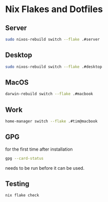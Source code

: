 # Nix Flakes and Dotfiles

## Server

```sh
sudo nixos-rebuild switch --flake .#server
```

## Desktop

```sh
sudo nixos-rebuild switch --flake .#desktop
```

## MacOS
```sh
darwin-rebuild switch --flake .#macbook
```
## Work

```sh
home-manager switch --flake .#tim@macbook
```

## GPG

for the first time after installation
```sh
gpg --card-status
```
needs to be run before it can be used.

## Testing

```sh
nix flake check
```


